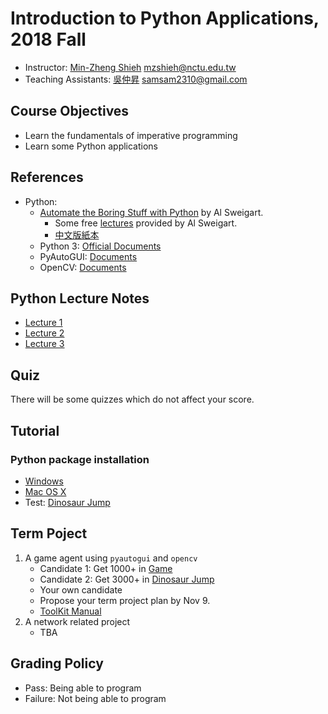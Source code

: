 # Introduction to Python Applications, 2018 Fall

+   Instructor: [Min-Zheng Shieh](mailto:mzshieh@nctu.edu.tw) mzshieh@nctu.edu.tw
+   Teaching Assistants: [吳仲昇](mailto:samsam2310@gmail.com) samsam2310@gmail.com

## Course Objectives

+   Learn the fundamentals of imperative programming
+   Learn some Python applications

## References

+   Python: 
    + [Automate the Boring Stuff with Python](https://automatetheboringstuff.com/) by Al Sweigart.
        +   Some free [lectures](https://www.youtube.com/playlist?list=PL0-84-yl1fUnRuXGFe_F7qSH1LEnn9LkW) provided by Al Sweigart.
        +   [中文版紙本](https://www.tenlong.com.tw/products/9789864762729)
    +   Python 3: [Official Documents](https://docs.python.org/3/)
    +   PyAutoGUI: [Documents](https://pyautogui.readthedocs.io/en/latest/)
    +   OpenCV: [Documents](https://docs.opencv.org/)


## Python Lecture Notes

+ [Lecture 1](https://hackmd.io/s/BJh0HolFX)
+ [Lecture 2](https://hackmd.io/s/rkXz8e79Q)
+ [Lecture 3](https://hackmd.io/s/rytNvKBi7)

## Quiz

There will be some quizzes which do not affect your score.

## Tutorial

### Python package installation
+ [Windows](https://hackmd.io/s/SJYzQFxK7)
+ [Mac OS X](https://hackmd.io/s/SyIEDKgtm)
+ Test: [Dinosaur Jump](http://www.trex-game.skipser.com/)

## Term Poject

1. A game agent using `pyautogui` and `opencv`
	+ Candidate 1: Get 1000+ in [Game](http://i-gameworld.com/games/gi2172.php)
	+ Candidate 2: Get 3000+ in [Dinosaur Jump](http://www.trex-game.skipser.com/)
    + Your own candidate
    + Propose your term project plan by Nov 9.
	+   [ToolKit Manual](https://hackmd.io/s/B1LbJaRjm)
2. A network related project
	+ TBA

## Grading Policy

+   Pass: Being able to program
+   Failure: Not being able to program
